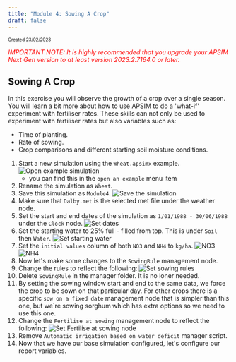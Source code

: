 ```yaml
---
title: "Module 4: Sowing A Crop"
draft: false
---
```

<p style="font-size: 10px">Created 23/02/2023</p>

<em style="color: red"> IMPORTANT NOTE: It is highly recommended that you upgrade your APSIM Next Gen version to at least version 2023.2.7164.0 or later.</em>

## Sowing A Crop

In this exercise you will observe the growth of a crop over a single season. 
You will learn a bit more about how to use APSIM to do a 'what-if' experiment with fertiliser rates. 
These skills can not only be used to experiment with fertiliser rates but also variables such as:

- Time of planting.
- Rate of sowing.
- Crop comparisons and different starting soil moisture conditions.

1. Start a new simulation using the `Wheat.apsimx` example.
![Open example simulation](/images/moduleFourImages/img1.png)
	- you can find this in the `open an example` menu item
2. Rename the simulation as `Wheat`. 
3. Save this simulation as `Module4`.
![Save the simulation](/images/moduleFourImages/img2.png)
4. Make sure that `Dalby.met` is the selected met file under the weather node.
5. Set the start and end dates of the simulation as `1/01/1988 - 30/06/1988` under the `Clock` node.
![Set dates](/images/moduleFourImages/img3.png)
6. Set the starting water to 25% full - filled from top. This is under `Soil` then `Water`.
![Set starting water](/images/moduleFourImages/img4.png)
7. Set the `initial values` column of both `NO3` and `NH4` to `kg/ha`.
	![NO3](/images/moduleFourImages/img5.png)
	![NH4](/images/moduleFourImages/img6.png)
8. Now let's make some changes to the `SowingRule` management node.
9. Change the rules to reflect the following:
![Set sowing rules](/images/moduleFourImages/img7.png)
10. Delete `SowingRule` in the manager folder. It is no loner needed.
11. By setting the sowing window start and end to the same data, we force the crop to be sown on that particular day. 
For other crops there is a specific `sow on a fixed date` management node that is simpler than this one, but we`re sowing sorghum which has extra options so we need to use this one.
12. Change the `Fertilise at sowing` management node to reflect the following:
![Set Fertilise at sowing node](/images/moduleFourImages/img8.png)
13. Remove `Automatic irrigation based on water deficit` manager script.
14. Now that we have our base simulation configured, let's configure our report variables.

	
